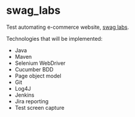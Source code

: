 # swag_labs

Test automating e-commerce website, [swag labs](https://www.saucedemo.com/v1/).

Technologies that will be implemented:

- Java
- Maven
- Selenium WebDriver
- Cucumber BDD
- Page object model
- Git
- Log4J
- Jenkins
- Jira reporting
- Test screen capture
